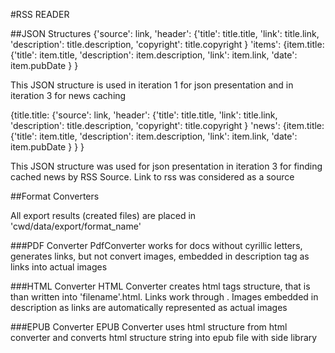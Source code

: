 #RSS READER

##JSON Structures
{'source': link,
'header':
    {'title': title.title,
     'link': title.link,
     'description': title.description,
     'copyright': title.copyright
    }
 'items':
    {item.title:
        {'title': item.title,
         'description': item.description,
         'link': item.link,
         'date': item.pubDate
        }
}
        
This JSON structure is used in iteration 1 for json presentation  and in iteration 3 for news caching


{title.title:
    {'source': link,
    'header':
        {'title': title.title,
         'link': title.link,
         'description': title.description,
         'copyright': title.copyright
        }
     'news':
        {item.title:
            {'title': item.title,
             'description': item.description,
             'link': item.link,
             'date': item.pubDate
            }
    }
}

This JSON structure was used for json presentation in iteration 3 for finding cached news by RSS Source. Link to rss was considered as  a source


##Format Converters

All export results (created files) are placed in 'cwd/data/export/format_name'

###PDF Converter
PdfConverter works for docs without cyrillic letters, generates links, but not convert images, embedded in description tag as links into actual images

###HTML Converter
HTML Converter creates html tags structure, that is than written into 'filename'.html. Links work through <a href=""></a>. Images embedded in description as links are automatically represented as actual images

###EPUB Converter
EPUB Converter uses html structure from html converter and converts html structure string into epub file with side library
